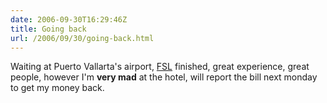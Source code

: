 ```yaml
---
date: 2006-09-30T16:29:46Z
title: Going back
url: /2006/09/30/going-back.html
---
```


<p>Waiting at Puerto Vallarta's airport, <a href="http://festivaldesoftwarelibre.org/fsl2006/">FSL</a> finished, great experience, great people, however I'm <strong>very mad</strong> at the hotel, will report the bill next monday to get my money back.</p>
